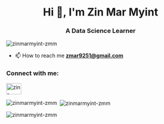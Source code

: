 <h1 align="center">Hi 👋, I'm Zin Mar Myint</h1>
<h3 align="center">A Data Science Learner</h3>

<p align="left"> <img src="https://komarev.com/ghpvc/?username=zinmarmyint-zmm&label=Profile%20views&color=0e75b6&style=flat" alt="zinmarmyint-zmm" /> </p>

- 📫 How to reach me **zmar9251@gmail.com**

<h3 align="left">Connect with me:</h3>
<p align="left">
<a href="https://linkedin.com/in/zin-mar-myint" target="blank"><img align="center" src="https://raw.githubusercontent.com/rahuldkjain/github-profile-readme-generator/master/src/images/icons/Social/linked-in-alt.svg" alt="zin-mar-myint" height="30" width="40" /></a>
</p>

<p><img align="left" src="https://github-readme-stats.vercel.app/api/top-langs?username=zinmarmyint-zmm&show_icons=true&locale=en&layout=compact" alt="zinmarmyint-zmm" /></p>

<p>&nbsp;<img align="center" src="https://github-readme-stats.vercel.app/api?username=zinmarmyint-zmm&show_icons=true&locale=en" alt="zinmarmyint-zmm" /></p>

<p><img align="center" src="https://github-readme-streak-stats.herokuapp.com/?user=zinmarmyint-zmm&" alt="zinmarmyint-zmm" /></p>
